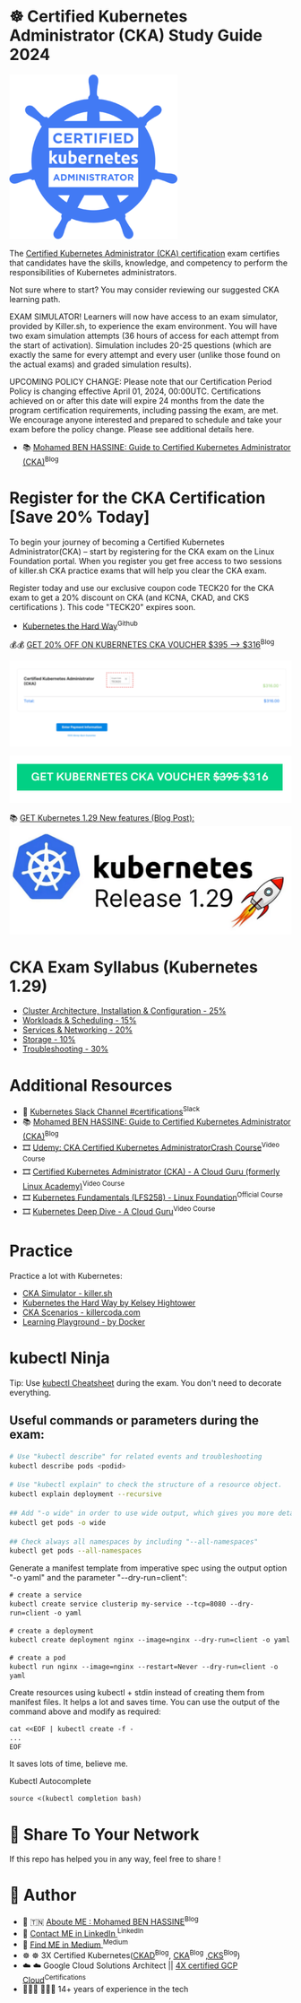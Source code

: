 # ☸️ Certified Kubernetes Administrator (CKA) Study Guide 2024

![](assets/cka.png)

The [Certified Kubernetes Administrator (CKA) certification](https://www.cncf.io/certification/cka/) exam certifies that candidates have the skills, knowledge, and competency to perform the responsibilities of Kubernetes administrators.
 
Not sure where to start? You may consider reviewing our suggested CKA learning path.

EXAM SIMULATOR! Learners will now have access to an exam simulator, provided by Killer.sh, to experience the exam environment. You will have two exam simulation attempts (36 hours of access for each attempt from the start of activation).
Simulation includes 20-25 questions (which are exactly the same for every attempt and every user (unlike those found on the actual exams) and graded simulation results).

UPCOMING POLICY CHANGE: Please note that our Certification Period Policy is changing effective April 01, 2024, 00:00UTC. Certifications achieved on or after this date will expire 24 months from the date the program certification requirements, including passing the exam, are met. We encourage anyone interested and prepared to schedule and take your exam before the policy change. Please see additional details here.

* 📚 [Mohamed BEN HASSINE: Guide to Certified Kubernetes Administrator (CKA)](https://teckbootcamps.com/cka-exam-study-guide/)<sup>Blog</sup>

# Register for the CKA Certification [Save 20% Today]
To begin your journey of becoming a Certified Kubernetes Administrator(CKA) – start by registering for the CKA exam on the Linux Foundation portal. When you register you get free access to two sessions of killer.sh CKA practice exams that will help you clear the CKA exam.

Register today and use our exclusive coupon code TECK20 for the CKA exam to get a 20% discount on CKA (and KCNA, CKAD, and CKS certifications ). This code "TECK20" expires soon.

- [Kubernetes the Hard Way](https://github.com/kelseyhightower/kubernetes-the-hard-way)<sup>Github</sup>

💰💰 [GET 20% OFF ON KUBERNETES CKA VOUCHER $395 --> $316](https://teckbootcamps.com/linux-foundation-coupons/#%f0%9f%94%a5-20-off-kubernetes-certification-coupon-ckad-cka-cks-running-now)<sup>Blog</sup>

![](assets/voucher-cka.png)

[![GET VOUCHER](assets/buy-voucher.png)](https://teckbootcamps.com/linux-foundation-coupons/)

📚 [GET Kubernetes 1.29 New features (Blog Post): ](https://teckbootcamps.com/an-overview-of-new-features-in-kubernetes-v1-29/) 
![](assets/kubernetes-1-29.png)

# CKA Exam Syllabus (Kubernetes 1.29) 
- [Cluster Architecture, Installation & Configuration - 25%](a.cluster-Architecture-Installation-Configuration.md)
- [Workloads & Scheduling - 15%](b.workloads-Scheduling.md)
- [Services & Networking - 20%](c.services-Networking.md)
- [Storage - 10%](d.storage.md)
- [Troubleshooting - 30%](e.troubleshooting.md)

# Additional Resources
* 💬 [Kubernetes Slack Channel #certifications](https://kubernetes.slack.com/)<sup>Slack</sup>
* 📚 [Mohamed BEN HASSINE: Guide to Certified Kubernetes Administrator (CKA)](https://teckbootcamps.com/cka-exam-study-guide/)<sup>Blog</sup>
* 🎞️ [Udemy: CKA Certified Kubernetes AdministratorCrash Course](https://www.udemy.com/course/certified-kubernetes-administrator-with-practice-tests)<sup>Video Course</sup>
* 🎞️ [Certified Kubernetes Administrator (CKA) - A Cloud Guru (formerly Linux Academy)](https://acloudguru.com/course/cloud-native-certified-kubernetes-administrator-cka/)<sup>Video Course</sup>
* 🎞️ [Kubernetes Fundamentals (LFS258) - Linux Foundation](https://training.linuxfoundation.org/training/kubernetes-fundamentals/)<sup>Official Course</sup>
* 🎞️ [Kubernetes Deep Dive - A Cloud Guru](https://acloud.guru/learn/kubernetes-deep-dive)<sup>Video Course</sup>

# Practice
Practice a lot with Kubernetes:

- [CKA Simulator - killer.sh](https://killer.sh/cka)
- [Kubernetes the Hard Way by Kelsey Hightower](https://github.com/kelseyhightower/kubernetes-the-hard-way)
- [CKA Scenarios - killercoda.com](https://killercoda.com/killer-shell-cka)
- [Learning Playground - by Docker](https://labs.play-with-k8s.com/)


# kubectl Ninja

Tip: Use [kubectl Cheatsheet](https://kubernetes.io/docs/reference/kubectl/cheatsheet/) during the exam. You don't need to decorate everything.

## Useful commands or parameters during the exam:

```bash
# Use "kubectl describe" for related events and troubleshooting
kubectl describe pods <podid>

# Use "kubectl explain" to check the structure of a resource object.
kubectl explain deployment --recursive

## Add "-o wide" in order to use wide output, which gives you more details.
kubectl get pods -o wide

## Check always all namespaces by including "--all-namespaces"
kubectl get pods --all-namespaces
```

Generate a manifest template from imperative spec using the output option "-o yaml" and the parameter "--dry-run=client":

```shell
# create a service
kubectl create service clusterip my-service --tcp=8080 --dry-run=client -o yaml

# create a deployment
kubectl create deployment nginx --image=nginx --dry-run=client -o yaml

# create a pod
kubectl run nginx --image=nginx --restart=Never --dry-run=client -o yaml
```

Create resources using kubectl + stdin instead of creating them from manifest files. It helps a lot and saves time. You can use the output of the command above and modify as required:

```shell
cat <<EOF | kubectl create -f -
...
EOF
```

It saves lots of time, believe me.

Kubectl Autocomplete

```shell
source <(kubectl completion bash)
```


# 💬 Share To Your Network
If this repo has helped you in any way, feel free to share !

# 💬 Author
* 👨 🇹🇳 [Aboute ME : Mohamed BEN HASSINE](https://teckbootcamps.com/about-me/)<sup>Blog</sup>
* 👨 [Contact ME in LinkedIn ](https://www.linkedin.com/in/mohamedbnhassine/)<sup>LinkedIn</sup>
* 👨 [Find ME in Medium ](https://medium.com/@teckbootcamps)<sup>Medium</sup>
* ☸ ☸ 3X Certified Kubernetes([CKAD](https://teckbootcamps.com/ckad-exam-study-guide/)<sup>Blog</sup>, [CKA](https://teckbootcamps.com/cka-exam-study-guide//)<sup>Blog</sup> ,[CKS](https://teckbootcamps.com/cks-exam-study-guide/)<sup>Blog</sup>)
* ☁️ ☁️ Google Cloud Solutions Architect ||  [4X certified GCP Cloud](https://www.credential.net/profile/mohamedbenhassine968370/wallet)<sup>Certifications</sup>
* 👨🏼‍💻 👨🏼‍💻 14+ years of experience in the tech